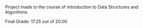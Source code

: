 Project made to the course of Introduction to Data Structures and Algorithms

Final Grade: 17.25 out of 20.00
